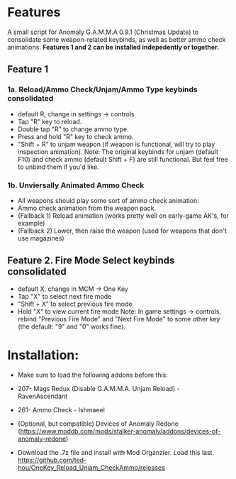 # Features
A small script for Anomaly G.A.M.M.A 0.9.1 (Christmas Update) to consolidate some weapon-related keybinds, as well as better ammo check animations.
**Features 1 and 2 can be installed indepedently or together.**

## Feature 1
### 1a. Reload/Ammo Check/Unjam/Ammo Type keybinds consolidated 
- default R, change in settings -> controls
 - Tap "R" key to reload.
 - Double tap "R" to change ammo type.
 - Press and hold "R" key to check ammo.
 - "Shift + R" to unjam weapon (if weapon is functional, will try to play inspection animation).
Note: The original keybinds for unjam (default F10) and check ammo (default Shift + F) are still functional. But feel free to unbind them if you'd like.

### 1b. Unviersally Animated Ammo Check
- All weapons should play some sort of ammo check animation:
 - Ammo check animation from the weapon pack.
 - (Fallback 1) Reload animation (works pretty well on early-game AK's, for example)
 - (Fallback 2) Lower, then raise the weapon (used for weapons that don't use magazines)

## Feature 2. Fire Mode Select keybinds consolidated
- default X, change in MCM -> One Key
 - Tap "X" to select next fire mode
 - "Shift + X" to select previous fire mode
 - Hold "X" to view current fire mode
Note: In game settings -> controls, rebind "Previous Fire Mode" and "Next Fire Mode" to some other key (the default: "9" and "0" works fine).

# Installation:
- Make sure to load the following addons before this:
 - 207- Mags Redux (Disable G.A.M.M.A. Unjam Reload) - RavenAscendant
 - 261- Ammo Check - Ishmaeel
 - (Optional, but compatible) Devices of Anomaly Redone (https://www.moddb.com/mods/stalker-anomaly/addons/devices-of-anomaly-redone)

- Download the .7z file and install with Mod Organzier. Load this last.
https://github.com/ted-hou/OneKey_Reload_Unjam_CheckAmmo/releases